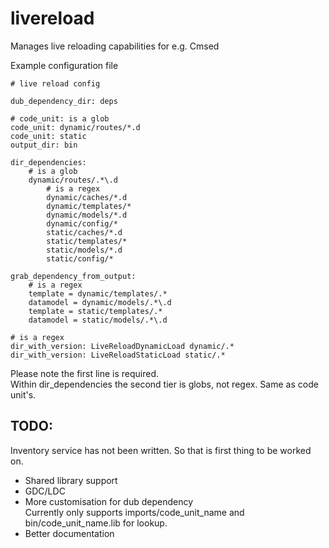 livereload
==========

Manages live reloading capabilities for e.g. Cmsed

Example configuration file
```
# live reload config

dub_dependency_dir: deps

# code_unit: is a glob
code_unit: dynamic/routes/*.d
code_unit: static
output_dir: bin

dir_dependencies:
	# is a glob
	dynamic/routes/.*\.d
		# is a regex
		dynamic/caches/*.d
		dynamic/templates/*
		dynamic/models/*.d
		dynamic/config/*
		static/caches/*.d
		static/templates/*
		static/models/*.d
		static/config/*

grab_dependency_from_output:
	# is a regex
	template = dynamic/templates/.*
	datamodel = dynamic/models/.*\.d
	template = static/templates/.*
	datamodel = static/models/.*\.d

# is a regex
dir_with_version: LiveReloadDynamicLoad dynamic/.*
dir_with_version: LiveReloadStaticLoad static/.*
```
Please note the first line is required.<br/>
Within dir_dependencies the second tier is globs, not regex. Same as code unit's.

TODO:
-------
Inventory service has not been written. So that is first thing to be worked on.

* Shared library support
* GDC/LDC
* More customisation for dub dependency<br/>
  Currently only supports imports/code_unit_name and bin/code_unit_name.lib for lookup.
* Better documentation
